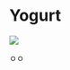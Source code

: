 # Yogurt

![](https://media.discordapp.net/attachments/755045219501604948/1068957135242805380/image.png?width=1876&height=1186)

ㅇㅇ
